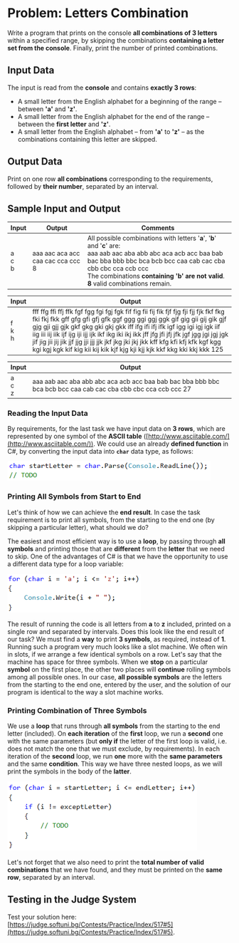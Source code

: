 # Problem: Letters Combination

Write a program that prints on the console **all combinations of 3 letters** within a specified range, by skipping the combinations **containing a letter set from the console**. Finally, print the number of printed combinations.

## Input Data

The input is read from the **console** and contains **exactly 3 rows**:
* A small letter from the English alphabet for a beginning of the range – between **'a'** and **'z'**.
* A small letter from the English alphabet for the end of the range – between the **first letter** and **'z'**.
* A small letter from the English alphabet – from **'a'** to **'z'** – as the combinations containing this letter are skipped.

## Output Data

Print on one row **all combinations** corresponding to the requirements, followed by **their number**, separated by an interval.

## Sample Input and Output

| Input | Output | Comments |
| --- | --- | --- |
|a<br>c<br>b|aaa aac aca acc caa cac cca ccc 8|All possible combinations with letters '**а**', '**b**' and '**c**' are:<br>aaa aab aac aba abb abc aca acb acc baa bab bac bba bbb bbc bca bcb bcc caa cab cac cba cbb cbc cca ccb ccc<br>The combinations **containing 'b' are not valid**.<br>**8** valid combinations remain.|

| Input | Output |
| --- | --- |
|f<br>k<br>h|fff ffg ffi ffj ffk fgf fgg fgi fgj fgk fif fig fii fij fik fjf fjg fji fjj fjk fkf fkg fki fkj fkk gff gfg gfi gfj gfk ggf ggg ggi ggj ggk gif gig gii gij gik gjf gjg gji gjj gjk gkf gkg gki gkj gkk iff ifg ifi ifj ifk igf igg igi igj igk iif iig iii iij iik ijf ijg iji ijj ijk ikf ikg iki ikj ikk jff jfg jfi jfj jfk jgf jgg jgi jgj jgk jif jig jii jij jik jjf jjg jji jjj jjk jkf jkg jki jkj jkk kff kfg kfi kfj kfk kgf kgg kgi kgj kgk kif kig kii kij kik kjf kjg kji kjj kjk kkf kkg kki kkj kkk 125|

| Input | Output |
| --- | --- |
|a<br>c<br>z|aaa aab aac aba abb abc aca acb acc baa bab bac bba bbb bbc bca bcb bcc caa cab cac cba cbb cbc cca ccb ccc 27|

### Reading the Input Data

By requirements, for the last task we have input data on **3 rows**, which are represented by one symbol of the **ASCII table** ([http://www.asciitable.com/](http://www.asciitable.com/)). We could use an already **defined function** in C#, by converting the input data into **`char`** data type, as follows:

![](/assets/chapter-8-2-images/06.Letters-01.png)

### Printing All Symbols from Start to End

Let's think of how we can achieve the **end result**. In case the task requirement is to print all symbols, from the starting to the end one (by skipping a particular letter), what should we do? 

The easiest and most efficient way is to use a **loop**, by passing through **all symbols** and printing those that are **different** from the **letter** that we need to skip. One of the advantages of C# is that we have the opportunity to use a different data type for a loop variable:

![](/assets/chapter-8-2-images/06.Letters-02.png)

The result of running the code is all letters from **а** to **z** included, printed on a single row and separated by intervals. Does this look like the end result of our task? We must find a **way** to print **3 symbols**, as required, instead of **1**. Running such a program very much looks like a slot machine. We often win in slots, if we arrange a few identical symbols on a row. Let's say that the machine has space for three symbols. When we **stop** on a particular **symbol** on the first place, the other two places will **continue** rolling symbols among all possible ones. In our case, **all possible symbols** are the letters from the starting to the end one, entered by the user, and the solution of our program is identical to the way a slot machine works.

### Printing Combination of Three Symbols

We use a **loop** that runs through **all symbols** from the starting to the end letter (included). On **each iteration** of the **first** loop, we run a **second** one with the same parameters (but **only if** the letter of the first loop is valid, i.e. does not match the one that we must exclude, by requirements). In each iteration of the **second** loop, we run **one** more with the **same parameters** and the same **condition**. This way we have three nested loops, as we will print the symbols in the body of the **latter**.

![](/assets/chapter-8-2-images/06.Letters-03.png)

Let's not forget that we also need to print the **total number of valid combinations** that we have found, and they must be printed on the **same row**, separated by an interval.

## Testing in the Judge System

Test your solution here: [https://judge.softuni.bg/Contests/Practice/Index/517#5](https://judge.softuni.bg/Contests/Practice/Index/517#5).
